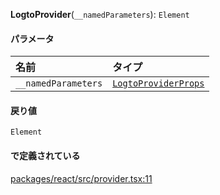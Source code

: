 **LogtoProvider**(`__namedParameters`): `Element`

#### パラメータ

| 名前               | タイプ                                                 |
| :------------------ | :----------------------------------------------------- |
| `__namedParameters` | [`LogtoProviderProps`](../types/LogtoProviderProps.md) |

#### 戻り値

`Element`

#### で定義されている

[packages/react/src/provider.tsx:11](https://github.com/logto-io/js/blob/5254dee/packages/react/src/provider.tsx#L11)